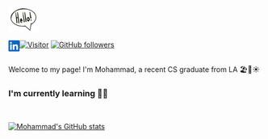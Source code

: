 <img src="assets\giphy.webp" width="60" align="">



<a href="https://www.linkedin.com/in/mohammad-alsheyab-b51311114/"><img align="left" alt="Mohammad's LinkedIn" width="22px" src="assets\linkedin.svg"/>
</a>

[![Visitor](https://visitor-badge.laobi.icu/badge?page_id=moesheyab.moesheyab)](https://github.com/moesheyab) [![GitHub followers](https://img.shields.io/github/followers/moesheyab.svg?style=social&label=Follow)](https://github.com/moesheyab?tab=followers)
<br/>
<br/>

Welcome to my page!
I'm Mohammad, a recent CS graduate from LA 🏖️🌴☀️




 ### I'm currently learning  👨‍💻
<br/>


[![Mohammad's GitHub stats](https://github-readme-stats.vercel.app/api?username=moesheyab&?count_private=true&show_icons=true&theme=gotham&hide_border=true)](https://github.com/anuraghazra/github-readme-stats)








<!--- 
[![willianrod's wakatime stats](https://github-readme-stats.vercel.app/api/wakatime?username=moesheyab)](https://github.com/anuraghazra/github-readme-stats)
<p align="center">
  <b><em>GitHub Stats:</em></b> <br/>
    <img src="https://github-readme-streak-stats.herokuapp.com/?user=moesheyab" alt="GitHub Stats" /> <br/><br/>
  <b><em>Programming activity (Last 7 days):</em></b> <br/>
    <img src="https://github-readme-stats.vercel.app/api/wakatime?username=moesheyab" alt="WakaTime" />
  </p>
--->



<!---
moesheyab/moesheyab is a ✨ special ✨ repository because its `README.md` (this file) appears on your GitHub profile.
You can click the Preview link to take a look at your changes.
--->
